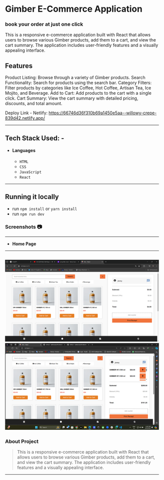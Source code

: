 

# Gimber E-Commerce Application

<h3>book your order at just one click</h3>

This is a responsive e-commerce application built with React that allows users to browse various Gimber products, add them to a cart, and view the cart summary. The application includes user-friendly features and a visually appealing interface.

## Features
Product Listing: Browse through a variety of Gimber products.
Search Functionality: Search for products using the search bar.
Category Filters: Filter products by categories like Ice Coffee, Hot Coffee, Artisan Tea, Ice Mojito, and Beverage.
Add to Cart: Add products to the cart with a single click.
Cart Summary: View the cart summary with detailed pricing, discounts, and total amount.


  Deploy Link -
  Netlify: https://66746d36f310b69a1450e5aa--willowy-crepe-839d42.netlify.app/


---

## Tech Stack Used: -

- #### Languages
  - `HTML`
  - `CSS`
  - `JavaScript `
  - `React`
  
---
## Running it locally

- run `npm install` or `yarn install`
- run `npm run dev`


### Screenshots :camera:

---
- **Home Page**
---
![Gimber E-Commerce](./src/assets/ss1.png)
![1 2](./src/assets/ss2.png
)
---






### About Project

> This is a responsive e-commerce application built with React that allows users to browse various Gimber products, add them to a cart, and view the cart summary. The application includes user-friendly features and a visually appealing interface.

---

